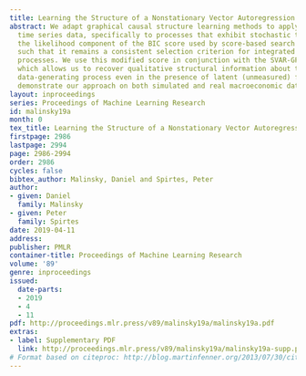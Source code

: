 ```yaml
---
title: Learning the Structure of a Nonstationary Vector Autoregression
abstract: We adapt graphical causal structure learning methods to apply to nonstationary
  time series data, specifically to processes that exhibit stochastic trends. We modify
  the likelihood component of the BIC score used by score-based search algorithms,
  such that it remains a consistent selection criterion for integrated or cointegrated
  processes. We use this modified score in conjunction with the SVAR-GFCI algorithm,
  which allows us to recover qualitative structural information about the underlying
  data-generating process even in the presence of latent (unmeasured) factors. We
  demonstrate our approach on both simulated and real macroeconomic data.
layout: inproceedings
series: Proceedings of Machine Learning Research
id: malinsky19a
month: 0
tex_title: Learning the Structure of a Nonstationary Vector Autoregression
firstpage: 2986
lastpage: 2994
page: 2986-2994
order: 2986
cycles: false
bibtex_author: Malinsky, Daniel and Spirtes, Peter
author:
- given: Daniel
  family: Malinsky
- given: Peter
  family: Spirtes
date: 2019-04-11
address: 
publisher: PMLR
container-title: Proceedings of Machine Learning Research
volume: '89'
genre: inproceedings
issued:
  date-parts:
  - 2019
  - 4
  - 11
pdf: http://proceedings.mlr.press/v89/malinsky19a/malinsky19a.pdf
extras:
- label: Supplementary PDF
  link: http://proceedings.mlr.press/v89/malinsky19a/malinsky19a-supp.pdf
# Format based on citeproc: http://blog.martinfenner.org/2013/07/30/citeproc-yaml-for-bibliographies/
---
```

